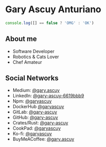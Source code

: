 # Gary Ascuy Anturiano

```ts
console.log([] == false ? 'OMG' : 'OK')
```

## About me 

- Software Developer 
- Robotics & Cats Lover 
- Chef Amateur 

## Social Networks 
- Medium: [@gary.ascuy](https://medium.com/@gary.ascuy)
- LinkedIn: [@gary-ascuy-6619bbb9](https://www.linkedin.com/in/gary-ascuy-6619bbb9/)
- Npm: [@garyascuy](https://www.npmjs.com/~garyascuy)
- DockerHub [@garyascuy](https://hub.docker.com/u/garyascuy)
- GitLab: [@gary-ascuy](https://gitlab.com/gary-ascuy)
- GitHub: [@gary-ascuy](https://github.com/gary-ascuy)
- Crates/Rust: [@gary-ascuy](https://crates.io/users/Gary-Ascuy)
- CookPad: [@garyascuy](https://cookpad.com/co/perfil/22133854)
- Ko-fi: [@garyascuy](https://ko-fi.com/garyascuy)
- BuyMeACoffee: [@gary.ascuy](https://www.buymeacoffee.com/gary.ascuy)
